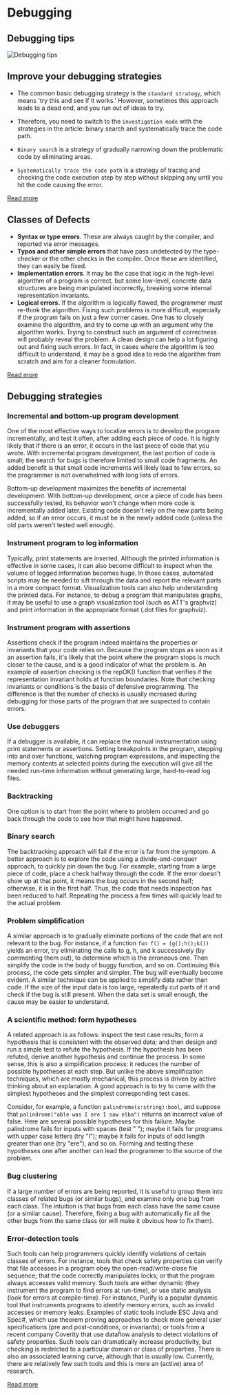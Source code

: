 # Debugging

## Debugging tips
![Debugging tips](https://i.pinimg.com/originals/87/e4/6c/87e46cac98bd04323a6a6563896de23e.jpg)

## Improve your debugging strategies

- The common basic debugging strategy is the `standard strategy`, which means 'try this and see if it works.' However, sometimes this approach leads to a dead end, and you run out of ideas to try.

- Therefore, you need to switch to the `investigation mode` with the strategies in the article: binary search and systematically trace the code path.

- `Binary search` is a strategy of gradually narrowing down the problematic code by eliminating areas.

- `Systematically trace the code path` is a strategy of tracing and checking the code execution step by step without skipping any until you hit the code causing the error.

[Read more](https://www.functionize.com/blog/improve-your-debugging-strategies)

## Classes of Defects
- **Syntax or type errors**. These are always caught by the compiler, and reported via error messages. 
- **Typos and other simple errors** that have pass undetected by the type-checker or the other checks in the compiler. Once these are identified, they can easily be fixed.
- **Implementation errors**. It may be the case that logic in the high-level algorithm of a program is correct, but some low-level, concrete data structures are being manipulated incorrectly, breaking some internal representation invariants. 
- **Logical errors.** If the algorithm is logically flawed, the programmer must re-think the algorithm. Fixing such problems is more difficult, especially if the program fails on just a few corner cases. One has to closely examine the algorithm, and try to come up with an argument why the algorithm works. Trying to construct such an argument of correctness will probably reveal the problem. A clean design can help a lot figuring out and fixing such errors. In fact, in cases where the algorithm is too difficult to understand, it may be a good idea to redo the algorithm from scratch and aim for a cleaner formulation.

[Read more](https://www.cs.cornell.edu/courses/cs312/2006fa/lectures/lec26.html)

## Debugging strategies

### Incremental and bottom-up program development
One of the most effective ways to localize errors is to develop the program incrementally, and test it often, after adding each piece of code. It is highly likely that if there is an error, it occurs in the last piece of code that you wrote. With incremental program development, the last portion of code is small; the search for bugs is therefore limited to small code fragments. An added benefit is that small code increments will likely lead to few errors, so the programmer is not overwhelmed with long lists of errors. 
 
Bottom-up development maximizes the benefits of incremental development. With bottom-up development, once a piece of code has been successfully tested, its behavior won't change when more code is incrementally added later. Existing code doesn't rely on the new parts being added, so if an error occurs, it must be in the newly added code (unless the old parts weren't tested well enough).
 
### Instrument program to log information
Typically, print statements are inserted. Although the printed information is effective in some cases, it can also become difficult to inspect when the volume of logged information becomes huge. In those cases, automated scripts may be needed to sift through the data and report the relevant parts in a more compact format. Visualization tools can also help understanding the printed data. For instance, to debug a program that manipulates graphs, it may be useful to use a graph visualization tool (such as ATT's graphviz) and print information in the appropriate format (.dot files for graphviz). 
 
### Instrument program with assertions
Assertions check if the program indeed maintains the properties or invariants that your code relies on. Because the program stops as soon as it an assertion fails, it's likely that the point where the program stops is much closer to the cause, and is a good indicator of what the problem is. An example of assertion checking is the repOK() function that verifies if the representation invariant holds at function boundaries. Note that checking invariants or conditions is the basis of defensive programming. The difference is that the number of checks is usually increased during debugging for those parts of the program that are suspected to contain errors. 
 
### Use debuggers
If a debugger is available, it can replace the manual instrumentation using print statements or assertions. Setting breakpoints in the program, stepping into and over functions, watching program expressions, and inspecting the memory contents at selected points during the execution will give all  the needed run-time information without generating large, hard-to-read log files.
 
### Backtracking
One option is to start from the point where to problem occurred and go back through the code to see how that might have happened. 
 
### Binary search
The backtracking approach will fail if the error is far from the symptom. A better approach is to explore the code using a divide-and-conquer approach, to quickly pin down the bug. For example, starting from a large piece of code, place a check halfway through the code. If the error doesn't show up at that point, it means the bug occurs in the second half; otherwise, it is in the first half. Thus, the code that needs inspection has been reduced to half. Repeating the process a few times will quickly lead to the actual problem. 
 
### Problem simplification
A similar approach is to gradually eliminate portions of the code that are not relevant to the bug. For instance, if a function `fun f() = (g();h();k())` yields an error, try eliminating the calls to g, h, and k successively (by commenting them out), to determine which is the erroneous one. Then simplify the code in the body of buggy function, and so on. Continuing this process, the code gets simpler and simpler. The bug will eventually become evident. A similar technique can be applied to simplify data rather than code. If the size of the input data is too large, repeatedly cut parts of it and check if the bug is still present. When the data set is small enough, the cause may be easier to understand.
 
### A scientific method: form hypotheses
A related approach is as follows: inspect the test case results; form a hypothesis that is consistent with the observed data; and then design and run a simple test to refute the hypothesis. If the hypothesis has been refuted, derive another hypothesis and continue the process. In some sense, this is also a simplification process: it reduces the number of possible hypotheses at each step. But unlike the above simplification techniques, which are mostly mechanical, this process is driven by active thinking about an explanation. A good approach is to try to come with the simplest hypotheses and the simplest corresponding test cases. 
 
Consider, for example, a function `palindrome(s:string):bool`, and suppose that `palindrome("able was I ere I saw elba")` returns an incorrect value of false. Here are several possible hypotheses for this failure. Maybe palindrome fails for inputs with spaces (test " "); maybe it fails for programs with upper case letters (try "I"); maybe it fails for inputs of odd length greater than one (try "ere"), and so on.  Forming and testing these hypotheses one after another can lead the programmer to the source of the problem.
 
### Bug clustering
If a large number of errors are being reported, it is useful to group them into classes of related bugs (or similar bugs), and examine only one bug from each class. The intuition is that bugs from each class have the same cause (or a similar cause). Therefore, fixing a bug with automatically fix all the other bugs from the same class (or will make it obvious how to fix them).
 
### Error-detection tools
Such tools can help programmers quickly identify violations of certain classes of errors. For instance, tools that check safety properties can verify that file accesses in a program obey the open-read/write-close file sequence; that the code correctly manipulates locks; or that the program always accesses valid memory. Such tools are either dynamic (they instrument the program to find errors at run-time), or use static analysis (look for errors at compile-time). For instance, Purify is a popular dynamic tool that instruments programs to identify memory errors, such as invalid accesses or memory leaks. Examples of static tools include ESC Java and Spec#, which use theorem proving approaches to check more general user specifications (pre and post-conditions, or invariants); or tools from a recent company Coverity that use dataflow analysis to detect violations of safety properties. Such tools can dramatically increase productivity, but checking  is restricted to a particular domain or class of properties. There is also an associated learning curve, although that is usually low. Currently, there are relatively few such tools and this is more an (active) area of research.

[Read more](https://www.cs.cornell.edu/courses/cs312/2006fa/lectures/lec26.html)